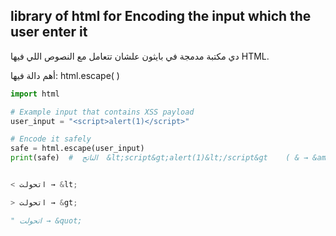 ## library of html for Encoding the input which the user enter it 

دي مكتبة مدمجة في بايثون علشان تتعامل مع النصوص اللي فيها HTML.

أهم دالة فيها: html.escape( )



```  python
import html

# Example input that contains XSS payload
user_input = "<script>alert(1)</script>"

# Encode it safely
safe = html.escape(user_input)
print(safe)  #  الناتج  &lt;script&gt;alert(1)&lt;/script&gt    ( & → &amp;)   (  > → &gt;  )   ( < → &lt; )


< اتحولت → &lt;

> اتحولت → &gt;

" اتحولت → &quot;

 

